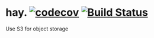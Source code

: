 # hay.  [![codecov](https://codecov.io/gh/n0lean/hay/branch/master/graph/badge.svg?token=OYQHhRJ4gF)](https://codecov.io/gh/n0lean/hay)  [![Build Status](https://travis-ci.com/n0lean/hay.svg?token=oqwGsea6rix3rBswsd6W&branch=master)](https://travis-ci.com/n0lean/hay)

Use S3 for object storage
